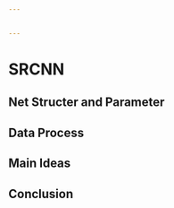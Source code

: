 ```yaml
---


---
```


<h1 id="srcnn">SRCNN</h1>
<h2 id="net-structer-and-parameter">Net Structer and Parameter</h2>
<h2 id="data-process">Data Process</h2>
<h2 id="main-ideas">Main Ideas</h2>
<h2 id="conclusion">Conclusion</h2>

